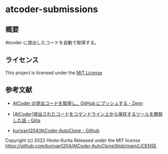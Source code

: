 # atcoder-submissions

## 概要

Atcoder に提出したコードを自動で取得する。

## ライセンス

This project is licensed under the [MIT License](https://github.com/kuhaku-space/atcoder-submissions/blob/main/LICENSE)

## 参考文献

- [AtCoder の提出コードを取得し、GitHub にプッシュする - Zenn](https://zenn.dev/tishii2479/articles/6b381fb86e0369)

- [\[AtCoder\]提出されたコードをコマンドライン上から保存するツールを開発した話 - Qiita](https://qiita.com/moffy/items/f194d6d9503acec1d95f)

- [kuriyan1204/AtCoder-AutoClone - Github](https://github.com/kuriyan1204/AtCoder-AutoClone)

Copyright (c) 2022 Hiroto Kurita
Released under the MIT license
https://github.com/kuriyan1204/AtCoder-AutoClone/blob/main/LICENSE
